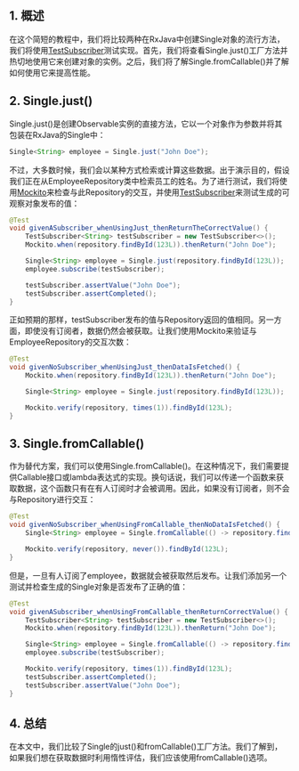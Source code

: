## 1. 概述

在这个简短的教程中，我们将比较两种在RxJava中创建Single对象的流行方法，我们将使用[TestSubscriber](https://www.baeldung.com/rxjava-testing)测试实现。首先，我们将查看Single.just()工厂方法并热切地使用它来创建对象的实例。之后，我们将了解Single.fromCallable()并了解如何使用它来提高性能。

## 2. Single.just()

Single.just()是创建Observable实例的直接方法，它以一个对象作为参数并将其包装在RxJava的Single中：

```java
Single<String> employee = Single.just("John Doe");
```

不过，大多数时候，我们会以某种方式检索或计算这些数据。出于演示目的，假设我们正在从EmployeeRepository类中检索员工的姓名。为了进行测试，我们将使用[Mockito](https://www.baeldung.com/mockito-series)来检查与此Repository的交互，并使用[TestSubscriber](https://www.baeldung.com/rxjava-testing)来测试生成的可观察对象发布的值：

```java
@Test
void givenASubscriber_whenUsingJust_thenReturnTheCorrectValue() {
    TestSubscriber<String> testSubscriber = new TestSubscriber<>();
    Mockito.when(repository.findById(123L)).thenReturn("John Doe");

    Single<String> employee = Single.just(repository.findById(123L));
    employee.subscribe(testSubscriber);

    testSubscriber.assertValue("John Doe");
    testSubscriber.assertCompleted();
}
```

正如预期的那样，testSubscriber发布的值与Repository返回的值相同。另一方面，即使没有订阅者，数据仍然会被获取。让我们使用Mockito来验证与EmployeeRepository的交互次数：

```java
@Test
void givenNoSubscriber_whenUsingJust_thenDataIsFetched() {
    Mockito.when(repository.findById(123L)).thenReturn("John Doe");

    Single<String> employee = Single.just(repository.findById(123L));

    Mockito.verify(repository, times(1)).findById(123L);
}
```

## 3. Single.fromCallable()

作为替代方案，我们可以使用Single.fromCallable()。在这种情况下，我们需要提供Callable接口或lambda表达式的实现。换句话说，我们可以传递一个函数来获取数据，这个函数只有在有人订阅时才会被调用。因此，如果没有订阅者，则不会与Repository进行交互：

```java
@Test
void givenNoSubscriber_whenUsingFromCallable_thenNoDataIsFetched() {
    Single<String> employee = Single.fromCallable(() -> repository.findById(123L));

    Mockito.verify(repository, never()).findById(123L);
}
```

但是，一旦有人订阅了employee，数据就会被获取然后发布。让我们添加另一个测试并检查生成的Single对象是否发布了正确的值：

```java
@Test
void givenASubscriber_whenUsingFromCallable_thenReturnCorrectValue() {
    TestSubscriber<String> testSubscriber = new TestSubscriber<>();
    Mockito.when(repository.findById(123L)).thenReturn("John Doe");

    Single<String> employee = Single.fromCallable(() -> repository.findById(123L));
    employee.subscribe(testSubscriber);

    Mockito.verify(repository, times(1)).findById(123L);
    testSubscriber.assertCompleted();
    testSubscriber.assertValue("John Doe");
}
```

## 4. 总结

在本文中，我们比较了Single的just()和fromCallable()工厂方法。我们了解到，如果我们想在获取数据时利用惰性评估，我们应该使用fromCallable()选项。